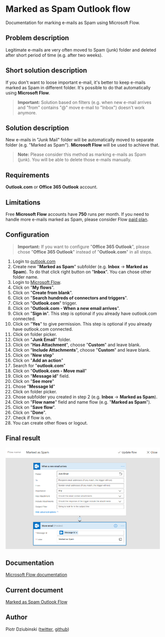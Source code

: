 # Marked as Spam Outlook flow

Documentation for marking e-mails as Spam using Microsoft Flow.

## Problem description

Legitimate e-mails are very often moved to Spam (junk) folder and deleted after short period of time (e.g. after two weeks).

## Short solution description

If you don't want to loose important e-mail, it's better to keep e-mails marked as Spam in different folder. It's possible to do that automatically using **Microsoft Flow**.

> **Important:** Solution based on filters (e.g. when new e-mail arrives and "from" contains "@" move e-mail to "Inbox") doesn't work anymore.

## Solution description

New e-mails in "Junk Mail" folder will be automatically moved to separate folder (e.g. "Marked as Spam"). **Microsoft Flow** will be used to achieve that.

>  **Note:** Please consider this method as marking e-mails as Spam (junk). You will be able to delete those e-mails manually.

## Requirements

**Outlook.com** or **Office 365 Outlook** account.

## Limitations

Free **Microsoft Flow** accounts have **750** runs per month. If you need to handle more e-mails marked as Spam, please consider Flow [paid plan](https://flow.microsoft.com/en-us/pricing/).

## Configuration

> **Important:** If you want to configure "**Office 365 Outlook**", please chose "**Office 365 Outlook**" instead of "**Outlook.com**" in all steps.
>

1. Login to [outlook.com](https://outlook.com)
2. Create new "**Marked as Spam**" subfolder (e.g. **Inbox** -> **Marked as Spam**). To do that click right button on "**Inbox**". You can chose other folder name.
3. Login to [Microsoft Flow](https://flow.microsoft.com).
4. Click on "**My flows**".
5. Click on "**Create from blank**".
6. Click on "**Search hundreds of connectors and triggers**".
7. Click on "**Outlook.com**" trigger.
8. Click on "**Outlook.com - When a new email arrives**".
9. Click on "**Sign in**". This step is optional if you already have outlook.com connected.
10. Click on "**Yes**" to give permission. This step is optional if you already have outlook.com connected.
11. Click on folder picker.
12. Click on "**Junk Email**" folder.
13. Click on "**Has Attachment**", choose "**Custom**" and leave blank.
14. Click on "**Include Attachments**", choose "**Custom**" and leave blank.
15. Click on "**New step**"
16. Click on "**Add an action**"
17. Search for "**outlook.com**"
18. Click on "**Outlook.com - Move mail**"
19. Click on "**Message id**" field.
20. Click on "**See more**"
21. Chose "**Message Id**"
22. Click on folder picker.
23. Chose subfolder you created in step 2 (e.g. **Inbox** -> **Marked as Spam**).
24. Click on "**Flow name**" field and name flow (e.g. "**Marked as Spam**").
25. Click on "**Save flow**".
26. Click on "**Done**".
27. Check if flow is on.
28. You can create other flows or logout.

## Final result

![Final Flow](images/final.flow.png)

## Documentation

[Microsoft Flow documentation](https://flow.microsoft.com/en-us/documentation/getting-started/)

## Current document

[Marked as Spam Outlook Flow](https://github.com/pidziubinski/Marked-as-Spam-Outlook-Flow)

## Author

Piotr Dziubinski ([twitter](https://twitter.com/pidziubinski), [github](https://github.com/pidziubinski))
